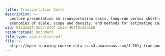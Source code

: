```yaml
---
title: Transportation Costs
description: >-
  Lecture presentation on transportation costs, long-run versus short-run costs,
  economies of scale, scope and density, and methods for estimating costs.
uid: 811d2e2f-5bb7-24df-2e3e-46ff0c2da6b8
resourcetype: Document
file_type: application/pdf
file: >-
  https://open-learning-course-data-rc.s3.amazonaws.com/1-201j-transportation-systems-analysis-demand-and-economics-fall-2008/811d2e2f5bb724df2e3e46ff0c2da6b8_MIT1_201JF08_lec10.pdf
---
```

